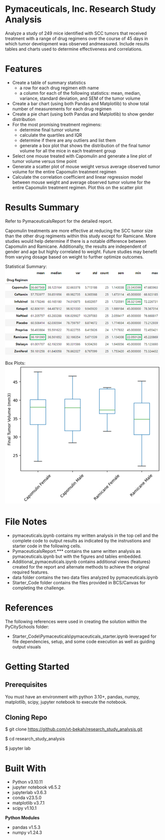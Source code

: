 # Pymaceuticals, Inc. Research Study Analysis
Analyze a study of 249 mice identified with SCC tumors that received treatment with a range of drug regimens over the course of 45 days in which tumor development was observed andmeasured. Include results tables and charts used to determine effectiveness and correlations.

# Features
* Create a table of summary statistics
   * a row for each drug regimen eith name
   * a column for each of the following statistics: mean, median, variance, standard deviation, and SEM of the tumor volume
* Create a bar chart (using both Pandas and Matplotlib) to show total number of measurements for each drug regimen
* Create a pie chart (using both Pandas and Matplotlib) to show gender distribution
* For the most promising treatment regimens:
   * determine final tumor volume
   * calculate the quartiles and IQR
   * determine if there are any outliers and list them
   * generate a box plot that shows the distribution of the final tumor volume for all the mice in each treatment group
* Select one mouse treated with Capomulin and generate a line plot of tumor volume versus time point
* Generate a scatter plot of mouse weight versus average observed tumor volume for the entire Capomulin treatment regimen
* Calculate the correlation coefficient and linear regression model between mouse weight and average observed tumor volume for the entire Capomulin treatment regimen. Plot this on the scatter plot


# Results Summary
Refer to PymaceuticalsReport for the detailed report.

Capomulin treatments are more effective at reducing the SCC tumor size than the other drug regiments within this study except for Ramicane. More studies would help determine if there is a notable difference between Capomulin and Ramicane. Additionally, the results are independent of gender and age but highly correlated to weight. Future studies may benefit from varying dosage based on weight to further optimize outcomes.

Statistical Summary: <br>
![Statistical Summary](images/StatSummary.png)

Box Plots: <br>
![Box Plots](images/BoxPlots.png)

# File Notes
* pymaceuticals.ipynb contains my written analysis in the top cell and the complete code to output results as indicated by the instrustions and starter code in the following cells.
* PymaceuticalsReport.*** contains the same written analysis as pymaceuticals.ipynb but with the figures and tables embedded.
* Additional_pymaceuticals.ipynb contains additional views (features) created for the report and alternate methods to achieve the original required features.
* data folder contains the two data files analyzed by pymaceuticals.ipynb
* Starter_Code folder contains the files provided in BCS/Canvas for completing the challenge.

    

# References
The following references were used in creating the solution within the PyCitySchools folder:
 * Starter_Code\Pymaceuticals\pymaceuticals_starter.ipynb leveraged for file dependencies, setup, and some code execution as well as guiding output visuals

# Getting Started

## Prerequisites
You must have an environment with python 3.10+, pandas, numpy, matplotlib, scipy, jupyter notebook to execute the notebook.

## Cloning Repo
$ git clone https://github.com/vt-bekah/research_study_analysis.git

$ cd research_study_analysis

$ jupyter lab

# Built With
* Python v3.10.11
* jupyter notebook v6.5.2
* jupyterlab v3.6.3
* conda v23.5.0
* matplotlib v3.7.1
* scipy v1.10.1

**Python Modules**
* pandas v1.5.3
* numpy v1.24.3
